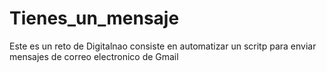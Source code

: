 # Tienes_un_mensaje
Este es un reto de Digitalnao consiste en automatizar un scritp para enviar mensajes de correo electronico de Gmail
